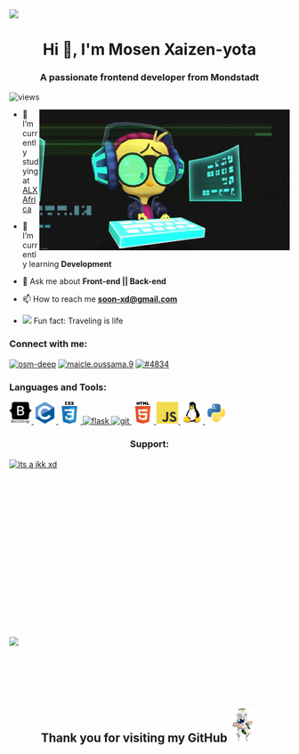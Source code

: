  <img align="center" src="https://github.com/Xaizen-yota/Xaizen-yota/blob/main/lvl-up.gif" >


<h1 align="center">Hi 👋, I'm Mosen Xaizen-yota</h1>
<h3 align="center">A passionate frontend developer from Mondstadt</h3>

<p align="left"> <img src="https://komarev.com/ghpvc/?username=samawi-lah-idawi&label=Profile%20views&color=0e75b6&style=flat" alt="views" /> </p>


<img src="https://github.com/Xaizen-yota/Xaizen-yota/blob/main/devgif.gif" width="450px" align="right">

- 🔭 I’m currently studying at [ALX Africa](https://www.alxafrica.com/)

- 🌱 I’m currently learning **Development**

- 💬 Ask me about **Front-end || Back-end**

- 📫 How to reach me **soon-xd@gmail.com**

- <img src="https://media.giphy.com/media/65NvyjS9glUaEOQTTv/giphy.gif" width="40px"/> Fun fact: Traveling is life

<h3 align="left">Connect with me:</h3>
<p align="left">
<a href="https://linkedin.com/in/osm-deep" target="blank"><img align="center" src="https://raw.githubusercontent.com/rahuldkjain/github-profile-readme-generator/master/src/images/icons/Social/linked-in-alt.svg" alt="osm-deep" height="30" width="40" /></a>
<a href="https://fb.com/" target="blank"><img align="center" src="https://raw.githubusercontent.com/rahuldkjain/github-profile-readme-generator/master/src/images/icons/Social/facebook.svg" alt="maicle.oussama.9" height="30" width="40" /></a>
<a href="https://discord.gg/#4834" target="blank"><img align="center" src="https://raw.githubusercontent.com/rahuldkjain/github-profile-readme-generator/master/src/images/icons/Social/discord.svg" alt="#4834" height="30" width="40" /></a>
</p>

<h3 align="left">Languages and Tools:</h3>
<p align="left"> <a href="https://getbootstrap.com" target="_blank" rel="noreferrer"> <img src="https://raw.githubusercontent.com/devicons/devicon/master/icons/bootstrap/bootstrap-plain-wordmark.svg" alt="bootstrap" width="40" height="40"/> </a> <a href="https://www.cprogramming.com/" target="_blank" rel="noreferrer"> <img src="https://raw.githubusercontent.com/devicons/devicon/master/icons/c/c-original.svg" alt="c" width="40" height="40"/> </a> <a href="https://www.w3schools.com/css/" target="_blank" rel="noreferrer"> <img src="https://raw.githubusercontent.com/devicons/devicon/master/icons/css3/css3-original-wordmark.svg" alt="css3" width="40" height="40"/> </a> <a href="https://flask.palletsprojects.com/" target="_blank" rel="noreferrer"> <img src="https://www.vectorlogo.zone/logos/pocoo_flask/pocoo_flask-icon.svg" alt="flask" width="40" height="40"/> </a> <a href="https://git-scm.com/" target="_blank" rel="noreferrer"> <img src="https://www.vectorlogo.zone/logos/git-scm/git-scm-icon.svg" alt="git" width="40" height="40"/> </a> <a href="https://www.w3.org/html/" target="_blank" rel="noreferrer"> <img src="https://raw.githubusercontent.com/devicons/devicon/master/icons/html5/html5-original-wordmark.svg" alt="html5" width="40" height="40"/> </a> <a href="https://developer.mozilla.org/en-US/docs/Web/JavaScript" target="_blank" rel="noreferrer"> <img src="https://raw.githubusercontent.com/devicons/devicon/master/icons/javascript/javascript-original.svg" alt="javascript" width="40" height="40"/> </a> <a href="https://www.linux.org/" target="_blank" rel="noreferrer"> <img src="https://raw.githubusercontent.com/devicons/devicon/master/icons/linux/linux-original.svg" alt="linux" width="40" height="40"/> </a> <a href="https://www.python.org" target="_blank" rel="noreferrer"> <img src="https://raw.githubusercontent.com/devicons/devicon/master/icons/python/python-original.svg" alt="python" width="40" height="40"/> </a> </p>

<h3 align="center">Support:</h3>
<p>
<a align='center' href="https://youtu.be/xj0cwfbHByQ"> <img align="center" src="https://cdn.buymeacoffee.com/buttons/v2/default-yellow.png" height="50" width="210" alt="its a jkk xd" /></a>
</p>

<br>
<br>
<br>
<br>
<br>
<br>
<br>
<br>
<br>
<br>
<br>
<br>
<br>
<br>
<br>
<br>



<!-- Replace the URL below with the correct image URL -->
<!-- You can use an image hosting service or host the image in your repository's "assets" folder -->
<!-- Example: ![byebye](https://example.com/path/to/your/image.png) -->
<!-- Make sure the image URL is publicly accessible -->
<!-- For GIFs, use the correct image format (.gif) in the URL -->
<img src="https://github.com/Xaizen-yota/Xaizen-yota/blob/main/bye%20bye.gif" align="center"></h2>

<br>
<br>
<br>
<br>


<h2 align="center">Thank you for visiting my GitHub <img src="https://github.com/Xaizen-yota/Xaizen-yota/blob/main/byby.gif" width="50px"></h2>
